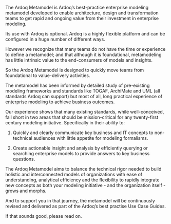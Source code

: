 The Ardoq Metamodel is Ardoq’s best-practice enterprise modeling metamodel developed to enable architecture, design and transformation teams to get rapid and ongoing value from their investment in enterprise modeling.

Its use with Ardoq is optional. Ardoq is a highly flexible platform and can be configured in a huge number of different ways.

However we recognize that many teams do not have the time or experience to define a metamodel; and that although it is foundational, metamodeling has little intrinsic value to the end-consumers of models and insights.

So the Ardoq Metamodel is designed to quickly move teams from foundational to value-delivery activities.

The metamodel has been informed by detailed study of pre-existing modeling frameworks and standards like TOGAF, ArchiMate and UML (all standards Ardoq can support) but most of all, long practical experience of enterprise modeling to achieve business outcomes.

Our experience shows that many existing standards, while well-conceived, fall short in two areas that should be mission-critical for any twenty-first century modeling initiative. Specifically in their ability to:

1. Quickly and clearly communicate key business and IT concepts to non-technical audiences with little appetite for modeling formalisms.

2. Create actionable insight and analysis by efficiently querying or searching enterprise models to provide answers to key business questions.

The Ardoq Metamodel aims to balance the technical rigor needed to build holistic and interconnected models of organizations with ease of understanding, analytical efficiency and the flexibility to rapidly integrate new concepts as both your modeling initiative - and the organization itself - grows and morphs.

And to support you in that journey, the metamodel will be continuously revised and delivered as part of the Ardoq’s best practise Use Case Guides.

If that sounds good, please read on.
